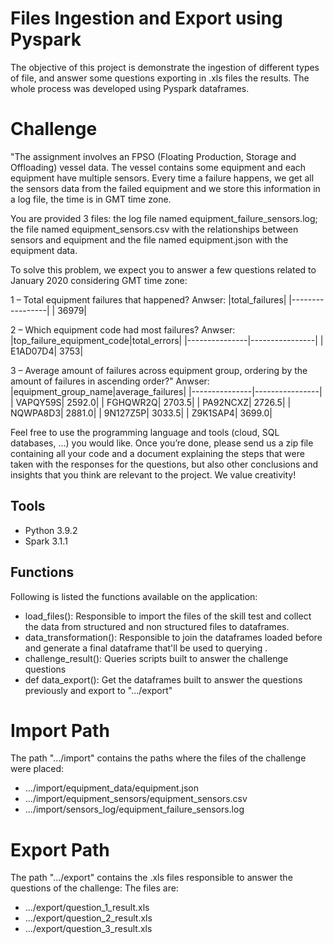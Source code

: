 # Files Ingestion and Export using Pyspark

The objective of this project is demonstrate the ingestion of different types of file, and answer some questions exporting in .xls files the results.
The whole process was developed using Pyspark dataframes.


# Challenge

"The assignment involves an FPSO (Floating Production, Storage and Offloading) vessel data. The vessel contains some equipment and each equipment have multiple sensors. Every time a failure happens, we get all the sensors data from the failed equipment and we store this information in a log file, the time is in GMT time zone.

You are provided 3 files: the log file named equipment_failure_sensors.log; the file named equipment_sensors.csv with the relationships between sensors and equipment and the file named equipment.json with the equipment data.

To solve this problem, we expect you to answer a few questions related to January 2020 considering GMT time zone:

1 – Total equipment failures that happened?
Anwser:
|total_failures|
|-----------------|
|         36979|



2 – Which equipment code had most failures?
Anwser:
|top_failure_equipment_code|total_errors|
|---------------|----------------|
|                  E1AD07D4| 3753|

3 – Average amount of failures across equipment group, ordering by the amount of failures in ascending order?"
Anwser:
|equipment_group_name|average_failures|
|---------------|----------------|
|            VAPQY59S|          2592.0|
|            FGHQWR2Q|          2703.5|
|            PA92NCXZ|          2726.5|
|            NQWPA8D3|          2881.0|
|            9N127Z5P|          3033.5|
|            Z9K1SAP4|          3699.0|

 

Feel free to use the programming language and tools (cloud, SQL databases, ...) you would like. Once you’re done, please send us a zip file containing all your code and a document explaining the steps that were taken with the responses for the questions, but also other conclusions and insights that you think are relevant to the project. We value creativity!

## Tools

- Python 3.9.2
- Spark 3.1.1

## Functions

Following is listed the functions available on the application:

- load_files(): Responsible to import the files of the skill test and collect the data from structured and non structured files to dataframes.
- data_transformation(): Responsible to join the dataframes loaded before and generate a final dataframe that'll be used to querying .
- challenge_result(): Queries scripts built to answer the challenge questions
- def data_export(): Get the dataframes built to answer the questions previously and export to ".../export"

# Import Path
The path ".../import" contains the paths where the files of the challenge were placed:
- .../import/equipment_data/equipment.json
- .../import/equipment_sensors/equipment_sensors.csv
- .../import/sensors_log/equipment_failure_sensors.log
# Export Path

The path ".../export" contains the .xls files responsible to answer the questions of the challenge: 
The files are:
- .../export/question_1_result.xls
- .../export/question_2_result.xls
- .../export/question_3_result.xls
